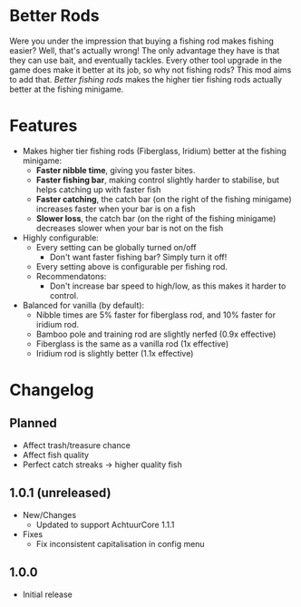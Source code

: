 # Better Rods

Were you under the impression that buying a fishing rod makes fishing easier? Well, that's actually wrong! The only advantage they have is that they can use bait, and eventually tackles. Every other tool upgrade in the game does make it better at its job, so why not fishing rods? This mod aims to add that. _Better fishing rods_ makes the higher tier fishing rods actually better at the fishing minigame.
# Features

* Makes higher tier fishing rods (Fiberglass, Iridium) better at the fishing minigame:
  * **Faster nibble time**, giving you faster bites.
  * **Faster fishing bar**, making control slightly harder to stabilise, but helps catching up with faster fish
  * **Faster catching**, the catch bar (on the right of the fishing minigame) increases faster when your bar is on a fish
  * **Slower loss**, the catch bar (on the right of the fishing minigame) decreases slower when your bar is not on the fish
* Highly configurable:
  * Every setting can be globally turned on/off
    *  Don't want faster fishing bar? Simply turn it off!
  * Every setting above is configurable per fishing rod.
  * Recommendatons:
    * Don't increase bar speed to high/low, as this makes it harder to control.
* Balanced for vanilla (by default):
  * Nibble times are 5% faster for fiberglass rod, and 10% faster for iridium rod.
  * Bamboo pole and training rod are slightly nerfed (0.9x effective)
  * Fiberglass is the same as a vanilla rod (1x effective)
  * Iridium rod is slightly better (1.1x effective)

# Changelog

## Planned
* Affect trash/treasure chance
* Affect fish quality
* Perfect catch streaks -> higher quality fish


## 1.0.1 (unreleased)
* New/Changes
  * Updated to support AchtuurCore 1.1.1 
* Fixes
  * Fix inconsistent capitalisation in config menu

## 1.0.0

* Initial release

